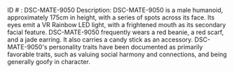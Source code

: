 ID # : DSC-MATE-9050
Description: DSC-MATE-9050 is a male humanoid, approximately 175cm in height, with a series of spots across its face. Its eyes emit a VR Rainbow LED light, with a frightened mouth as its secondary facial feature. DSC-MATE-9050 frequently wears a red beanie, a red scarf, and a jade earring. It also carries a candy stick as an accessory. DSC-MATE-9050's personality traits have been documented as primarily favorable traits, such as valuing social harmony and connections, and being generally goofy in character.